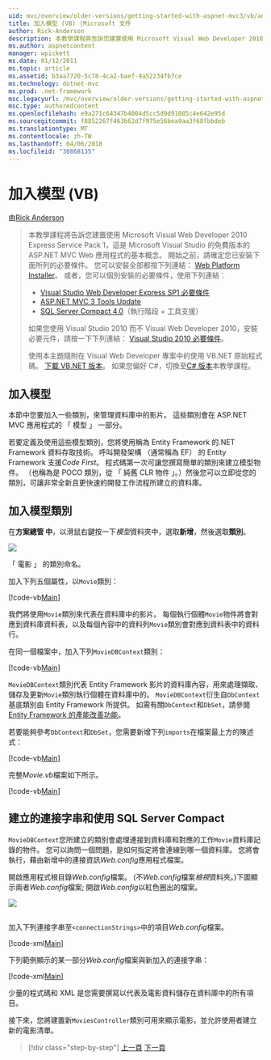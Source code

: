 ```yaml
---
uid: mvc/overview/older-versions/getting-started-with-aspnet-mvc3/vb/adding-a-model
title: 加入模型 (VB) |Microsoft 文件
author: Rick-Anderson
description: 本教學課程將告訴您建置使用 Microsoft Visual Web Developer 2010 Express Service Pack 1，也就是 ASP.NET MVC Web 應用程式的基本概念...
ms.author: aspnetcontent
manager: wpickett
ms.date: 01/12/2011
ms.topic: article
ms.assetid: b3aa7720-5c78-4ca2-baef-9a52234fb7ce
ms.technology: dotnet-mvc
ms.prod: .net-framework
msc.legacyurl: /mvc/overview/older-versions/getting-started-with-aspnet-mvc3/vb/adding-a-model
msc.type: authoredcontent
ms.openlocfilehash: e9a271c64347b4004d5cc5d9d91085c4e642e95d
ms.sourcegitcommit: f8852267f463b62d7f975e56bea9aa3f68fbbdeb
ms.translationtype: MT
ms.contentlocale: zh-TW
ms.lasthandoff: 04/06/2018
ms.locfileid: "30868135"
---
```

<a name="adding-a-model-vb"></a>加入模型 (VB)
====================
由[Rick Anderson](https://github.com/Rick-Anderson)

> 本教學課程將告訴您建置使用 Microsoft Visual Web Developer 2010 Express Service Pack 1，這是 Microsoft Visual Studio 的免費版本的 ASP.NET MVC Web 應用程式的基本概念。 開始之前，請確定您已安裝下面所列的必要條件。 您可以安裝全部都按下列連結： [Web Platform Installer](https://www.microsoft.com/web/gallery/install.aspx?appid=VWD2010SP1Pack)。 或者，您可以個別安裝的必要條件，使用下列連結：
> 
> - [Visual Studio Web Developer Express SP1 必要條件](https://www.microsoft.com/web/gallery/install.aspx?appid=VWD2010SP1Pack)
> - [ASP.NET MVC 3 Tools Update](https://www.microsoft.com/web/gallery/install.aspx?appsxml=&amp;appid=MVC3)
> - [SQL Server Compact 4.0](https://www.microsoft.com/web/gallery/install.aspx?appid=SQLCE;SQLCEVSTools_4_0)（執行階段 + 工具支援）
> 
> 如果您使用 Visual Studio 2010 而不 Visual Web Developer 2010，安裝必要元件，請按一下下列連結： [Visual Studio 2010 必要條件](https://www.microsoft.com/web/gallery/install.aspx?appsxml=&amp;appid=VS2010SP1Pack)。
> 
> 使用本主題隨附在 Visual Web Developer 專案中的使用 VB.NET 原始程式碼。 [下載 VB.NET 版本](https://code.msdn.microsoft.com/Introduction-to-MVC-3-10d1b098)。 如果您偏好 C#，切換至[C# 版本](../cs/adding-a-model.md)本教學課程。


## <a name="adding-a-model"></a>加入模型

本節中您要加入一些類別，來管理資料庫中的影片。 這些類別會在 ASP.NET MVC 應用程式的 「 模型 」 一部分。

若要定義及使用這些模型類別，您將使用稱為 Entity Framework 的.NET Framework 資料存取技術。 呼叫開發架構 （通常稱為 EF） 的 Entity Framework 支援*Code First*。 程式碼第一次可讓您撰寫簡單的類別來建立模型物件。 （也稱為是 POCO 類別，從 「 純舊 CLR 物件 」。）然後您可以立即從您的類別，可讓非常全新且更快速的開發工作流程所建立的資料庫。

## <a name="adding-model-classes"></a>加入模型類別

在**方案總管 中**，以滑鼠右鍵按一下*模型*資料夾中，選取**新增**，然後選取**類別**。

![](adding-a-model/_static/image1.png)

「 電影 」 的類別命名。

加入下列五個屬性，以`Movie`類別：

[!code-vb[Main](adding-a-model/samples/sample1.vb)]

我們將使用`Movie`類別來代表在資料庫中的影片。 每個執行個體`Movie`物件將會對應到資料庫資料表，以及每個內容中的資料列`Movie`類別會對應到資料表中的資料行。

在同一個檔案中，加入下列`MovieDBContext`類別：

[!code-vb[Main](adding-a-model/samples/sample2.vb)]

`MovieDBContext`類別代表 Entity Framework 影片的資料庫內容，用來處理擷取、 儲存及更新`Movie`類別執行個體在資料庫中的。 `MovieDBContext`衍生自`DbContext`基底類別由 Entity Framework 所提供。 如需有關`DbContext`和`DbSet`，請參閱[Entity Framework 的產能改善功能](https://blogs.msdn.com/b/efdesign/archive/2010/06/21/productivity-improvements-for-the-entity-framework.aspx?wa=wsignin1.0)。

若要能夠參考`DbContext`和`DbSet`，您需要新增下列`imports`在檔案最上方的陳述式：

[!code-vb[Main](adding-a-model/samples/sample3.vb)]

完整*Movie.vb*檔案如下所示。

[!code-vb[Main](adding-a-model/samples/sample4.vb)]

## <a name="creating-a-connection-string-and-working-with-sql-server-compact"></a>建立的連接字串和使用 SQL Server Compact

`MovieDBContext`您所建立的類別會處理連接到資料庫和對應的工作`Movie`資料庫記錄的物件。 您可以詢問一個問題，是如何指定將會連線到哪一個資料庫。 您將會執行，藉由新增中的連接資訊*Web.config*應用程式檔案。

開啟應用程式根目錄*Web.config*檔案。 (不*Web.config*檔案*檢視*資料夾。)下圖顯示兩者*Web.config*檔案; 開啟*Web.config*以紅色圈出的檔案。

![](adding-a-model/_static/image2.png)

## 

加入下列連接字串至`<connectionStrings>`中的項目*Web.config*檔案。

[!code-xml[Main](adding-a-model/samples/sample5.xml)]

下列範例顯示的某一部分*Web.config*檔案與新加入的連接字串：

[!code-xml[Main](adding-a-model/samples/sample6.xml)]

少量的程式碼和 XML 是您需要撰寫以代表及電影資料儲存在資料庫中的所有項目。

接下來，您將建置新`MoviesController`類別可用來顯示電影，並允許使用者建立新的電影清單。

> [!div class="step-by-step"]
> [上一頁](adding-a-view.md)
> [下一頁](accessing-your-models-data-from-a-controller.md)
